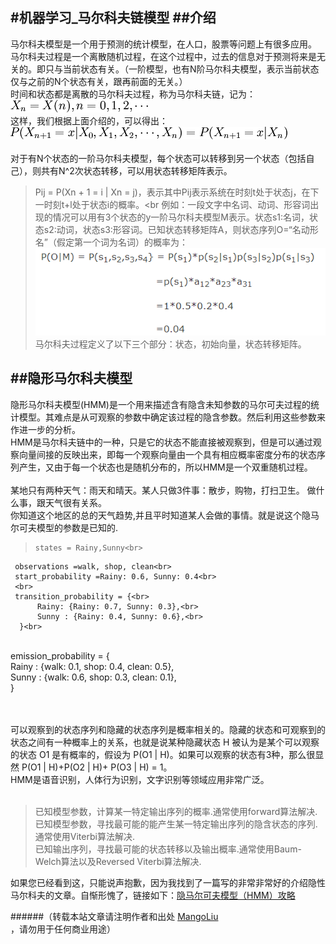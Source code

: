 #机器学习_马尔科夫链模型
##介绍
--------------------------------
马尔科夫模型是一个用于预测的统计模型，在人口，股票等问题上有很多应用。<br>
马尔科夫过程是一个离散随机过程，在这个过程中，过去的信息对于预测将来是无关的。即只与当前状态有关。（一阶模型，也有N阶马尔科夫模型，表示当前状态仅与之前的N个状态有关，跟再前面的无关。）<br>
时间和状态都是离散的马尔科夫过程，称为马尔科夫链，记为：![马尔科夫链](/images/jiqixuexi/markov_lian.PNG)<br>
这样，我们根据上面介绍的，可以得出：![马尔科夫性质](/images/jiqixuexi/markov_xingzhi.PNG)<br>
<br>
对于有N个状态的一阶马尔科夫模型，每个状态可以转移到另一个状态（包括自己），则共有N^2次状态转移，可以用状态转移矩阵表示。
> Pij = P(Xn + 1 = i | Xn = j)，表示其中Pij表示系统在时刻t处于状态j，在下一时刻t+l处于状态i的概率。<br
>例如：一段文字中名词、动词、形容词出现的情况可以用有3个状态的y一阶马尔科夫模型M表示。状态s1:名词，状态s2:动词，状态s3:形容词。已知状态转移矩阵A，则状态序列O=“名动形名”（假定第一个词为名词）的概率为：
![马尔科夫例子1](/images/jiqixuexi/markov_example1.PNG)<br>
马尔科夫过程定义了以下三个部分：状态，初始向量，状态转移矩阵。<br>

##隐形马尔科夫模型
--------------------------------
隐形马尔科夫模型(HMM)是一个用来描述含有隐含未知参数的马尔可夫过程的统计模型。其难点是从可观察的参数中确定该过程的隐含参数。然后利用这些参数来作进一步的分析。<br>
HMM是马尔科夫链中的一种，只是它的状态不能直接被观察到，但是可以通过观察向量间接的反映出来，即每一个观察向量由一个具有相应概率密度分布的状态序列产生，又由于每一个状态也是随机分布的，所以HMM是一个双重随机过程。
<br>
<br>
某地只有两种天气：雨天和晴天。某人只做3件事：散步，购物，打扫卫生。
做什么事，跟天气很有关系。<br>
你知道这个地区的总的天气趋势,并且平时知道某人会做的事情。就是说这个隐马尔可夫模型的参数是已知的.<br>
>     states = Rainy,Sunny<br>
     observations =walk, shop, clean<br>
     start_probability =Rainy: 0.6, Sunny: 0.4<br>
     <br>
     transition_probability = {<br>
          Rainy: {Rainy: 0.7, Sunny: 0.3},<br>
          Sunny : {Rainy: 0.4, Sunny: 0.6},<br>
      }<br>
   <br>
      emission_probability = {<br>
          Rainy : {walk: 0.1, shop: 0.4, clean: 0.5},<br>
          Sunny : {walk: 0.6, shop: 0.3, clean: 0.1},<br>
      }<br>
   <br>
   <br>
   
可以观察到的状态序列和隐藏的状态序列是概率相关的。隐藏的状态和可观察到的状态之间有一种概率上的关系，也就是说某种隐藏状态 H 被认为是某个可以观察的状态 O1 是有概率的，假设为 P(O1 | H)。如果可以观察的状态有3种，那么很显然 P(O1 | H)+P(O2 | H)+ P(O3 | H) = 1。<br>
HMM是语音识别，人体行为识别，文字识别等领域应用非常广泛。<br>
<br>
> 已知模型参数，计算某一特定输出序列的概率.通常使用forward算法解决.<br>
  已知模型参数，寻找最可能的能产生某一特定输出序列的隐含状态的序列.通常使用Viterbi算法解决.<br>
  已知输出序列，寻找最可能的状态转移以及输出概率.通常使用Baum-Welch算法以及Reversed Viterbi算法解决.<br>
  
如果您已经看到这，只能说声抱歉，因为我找到了一篇写的非常非常好的介绍隐性马尔科夫的文章。自惭形愧了，链接如下：[隐马尔可夫模型（HMM）攻略](http://blog.csdn.net/likelet/article/details/7056068)<br>

######（转载本站文章请注明作者和出处 <a href="https://github.com/MangoLiu">MangoLiu</a> ，请勿用于任何商业用途）


